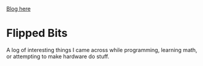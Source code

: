 [Blog here](http://medium-endian.github.io)

# Flipped Bits

A log of interesting things I came across while programming, learning math, or attempting to make hardware do stuff.
